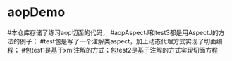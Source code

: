 # aopDemo
#本仓库存储了练习aop切面的代码，
#aopAspectJ和test3都是用AspectJ的方法的例子；
#test包是写了一个注解类aspect，加上动态代理方式实现了切面编程；
#包test1是基于xml注解的方式；包test2是基于注解的方式实现切面方程
